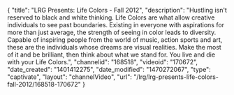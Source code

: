 {
    "title": "LRG Presents: Life Colors - Fall 2012",
    "description": "Hustling isn't reserved to black and white thinking. Life Colors are what allow creative individuals to see past boundaries. Existing in everyone with aspirations for more than just average, the strength of seeing in color leads to diversity. Capable of inspiring people from the world of music, action sports and art, these are the individuals whose dreams are visual realities. Make the most of it and be brilliant, then think about what we stand for. You live and die with your Life Colors.",
    "channelid": "168518",
    "videoid": "170672",
    "date_created": "1401412275",
    "date_modified": "1470272067",
    "type": "captivate",
    "layout": "channelVideo",
    "url": "\/lrg\/lrg-presents-life-colors-fall-2012\/168518-170672"
}